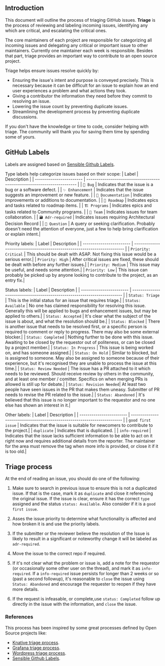 ## Introduction

This document will outline the process of triaging GitHub issues. **Triage** is the process of reviewing and labeling incoming issues, identifying any which are critical, and escalating the critical ones.

The core maintainers of each project are responsible for categorizing all incoming issues and delegating any critical or important issue to other maintainers. Currently one maintainer each week is responsible. Besides that part, triage provides an important way to contribute to an open source project.

Triage helps ensure issues resolve quickly by:

- Ensuring the issue's intent and purpose is conveyed precisely. This is necessary because it can be difficult for an issue to explain how an end user experiences a problem and what actions they took.
- Giving a contributor the information they need before they commit to resolving an issue.
- Lowering the issue count by preventing duplicate issues.
- Streamlining the development process by preventing duplicate discussions.

If you don't have the knowledge or time to code, consider helping with triage. The community will thank you for saving them time by spending some of yours.

## GitHub Labels

Labels are assigned based on [Sensible Github Labels](https://github.com/Relequestual/sensible-github-labels).

Type labels help categorize issues based on their scope:
| Label                    | Description                                                               |
| ------------------------ | ------------------------------------------------------------------------- |
| `🐛 Bug`                 | Indicates that the issue is a bug or a software defect.                   |
| `✨ Enhancement`         | Indicates that the issue suggests an improvement or new feature.          |
| `📝 Documentation`       | Indicates improvements or additions to documentation.                     |
| `🎯 Roadmap`             | Indicates epics and tasks related to roadmap items.                       |
| `🏗️ Programs`            | Indicates epics and tasks related to Community programs.                  |
| `👥 Team`                | Indicates issues for team collaboration.                                  |
| `🗃️ Adr-required`        | Indicates issues requiring Architectural Decision Record                  |
| `💬 Question`            | A query or seeking clarification. Probably doesn't need the attention of everyone, just a few to help bring clarification or explain intent.|

Priority labels:
| Label                    | Description                                                               |
| ------------------------ | ------------------------------------------------------------------------- |
| `Priority: Critical`     | This should be dealt with ASAP. Not fixing this issue would be a serious error.|
| `Priority: High`         | After critical issues are fixed, these should be dealt with before any further issues.|
| `Priority: Medium`       | This issue may be useful, and needs some attention.|
| `Priority: Low`          | This issue can probably be picked up by anyone looking to contribute to the project, as an entry fix.|

Status labels:
| Label                    | Description                                                               |
| ------------------------ | ------------------------------------------------------------------------- |
| `Status: Triage`         | This is the initial status for an issue that requires triage.|
| `Status: Available`      | No one has claimed responsibility for resolving this issue. Generally this will be applied to bugs and enhancement issues, but may be applied to others.|
| `Status: Accepted`       | It's clear what the subject of the issue is about, and what the resolution should be.|
| `Status: Blocked`        | There is another issue that needs to be resolved first, or a specific person is required to comment or reply to progress. There may also be some external blocker.|
| `Status: Completed`      | Nothing further to be done with this issue. Awaiting to be closed by the requestor out of politeness, or can be closed by a project member.|
| `Status: In Progress`    | This issue is being worked on, and has someone assigned.|
| `Status: On Hold`        | Similar to blocked, but is assigned to someone. May also be assigned to someone because of their experience, but it's recognised they are unable to process the issue at this time.|
| `Status: Review Needed`  | The issue has a PR attached to it which needs to be reviewed. Should receive review by others in the community, and at least one member / comitter. Specifics on when merging PRs is allowed is still up for debate.|
| `Status: Revision Needed`| At least two people have seen issues in the PR that makes them uneasy. Submitter of PR needs to revise the PR related to the issue.|
| `Status: Abandoned`      | It's believed that this issue is no longer important to the requestor and no one else has shown an interest in it.|

Other labels:
| Label                    | Description                                                               |
| ------------------------ | ------------------------------------------------------------------------- |
| `good first issue`       | Indicates that the issue is suitable for newcomers to contribute to the project.|
| `duplicate`              | Indicates that is duplicated.                                             |
| `info-required`          | Indicates that the issue lacks sufficient information to be able to act on it right now and requires additional details from the reporter. The maintainer for the area must remove the tag when more info is provided, or close it if it is too old.|

## Triage process

At the end of reading an issue, you should do one of the following:

1. Make sure to search in previous issue to ensure this is not a duplicated issue. If that is the case, mark it as `duplicate` and close it referencing the original issue. If the issue is clear, ensure it has the correct `type` assigned and the status `status: Available`. Also consider if it is a `good first issue`.  

2. Asses the issue priority to determine what functionality is affected and how broken it is and use the priority labels.

3. If the submitter or the reviewer believe the resolution of the Issue is likely to result in a significant or noteworthy change it will be labeled as `adr-required`.

4. Move the issue to the correct repo if required.

5. If it's not clear what the problem or issue is, add a note for the requestor (or occasionally some other user on the thread), and mark it as `info-required`. If a `info-required` issue persists for longer than 2 weeks or so (past a second followup), it's reasonable to `close` the issue using `Status: Abandoned` and encourage the requester to reopen if they have more details.

6. If the request is infeasable, or complete,use `status: Completed` follow up directly in the issue with the information, and `close` the issue.

### References

This process has been inspired by some great processes defined by Open Source projects like:
- [Knative triage process](https://github.com/knative/serving/blob/main/support/TRIAGE.md).
- [Grafana triage process](https://github.com/grafana/faro-web-sdk/blob/main/ISSUE_TRIAGE.md).
- [Wordpress triage process](https://github.com/wordpress-mobile/WordPress-iOS/blob/trunk/docs/issue-triage.md).
- [Sensible Github Labels](https://github.com/Relequestual/sensible-github-labels).
